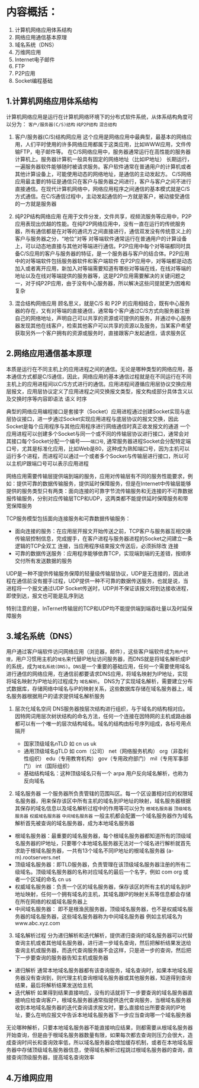 # 内容概括：

1. 计算机网络应用体系结构
2. 网络应用通信基本原理
3. 域名系统（DNS）
4. 万维网应用
5. Internet电子邮件
6. FTP
7. P2P应用
8. Socket编程基础

## 1.计算机网络应用体系结构
计算机网络应用是运行在计算机网络环境下的分布式软件系统，从体系结构角度可以分为： `客户/服务器(C/S)结构` `纯P2P结构` `混合结构`


1. 客户/服务器(C/S)结构网应用
这个应用是网络应用中最典型，最基本的网络应用，人们平时使用的许多网络应用都属于这类应用，比如WWW应用，文件传输FTP，电子邮件等。
在C/S网络应用中，服务器通常运行在高性能的服务器计算机上。服务器计算机一般具有固定的网络地址（比如IP地址） 长期运行，一遍服务器软件能够随时被请求服务。客户软件通常在普通用户的计算机或者其他计算设备上，可能使用动态的网络地址，是通信的主动发起方。
C/S网络应用最主要的特征是通信只在客户与服务器之间进行，客户与客户之间不进行直接通信。在现代计算机网络中，网络应用程序之间通信的基本模式就是C/S方式通信。在C/S通信过程中，主动发起通信的一方就是客户，被动接受通信的一方就是服务器

2. 纯P2P结构网络应用
在用于文件分发，文件共享，视频流服务等应用中，P2P应用表现出优越的性能。在纯P2P网络应用中，没有一直在运行的传统服务器，所有通信都是在对等的通讯方之间直接进行，通信双发没有传统意义上的客户与服务器之分，“地位”对等 对等端软件通常运行在普通用户的计算设备上，可以动态地直接与其他对等端进行通信。P2P应用中每个对等端都同时具备C/S应用的客户与服务器的特征，是一个服务器与客户的结合体。P2P应用中的对等端软件包括服务器软件和客户端软件
在P2P应用中，对等端都是动态加入或者离开应用，新加入对等端需要知道有哪些对等端在线，在线对等端的地址以及在线对等端提供的服务器等，这是P2P应用需要解决的关键问题之一，对于纯P2P应用，由于没有中心服务器，所以解决这些问提就更为困难和复杂

3. 混合结构网络应用
顾名思义，就是C/S 和 P2P 的应用相结合，既有中心服务器的存在，又有对等端的直接通信，通常每个客户通过C/S方式向服务器注册自己的网络地址，声明自己可以共享的资源或可提供的服务，并通过中心服务器发现其他在线客户，检索其他客户可以共享的资源以及服务，当某客户希望获取另外一个客户拥有的资源或服务时，直接跟客户发起通信，请求服务区


## 2.网络应用通信基本原理
本质是运行在不同主机上的应用进程之间的通信。无论是哪种类型的网络应用，基本通信方式都是C/S通信，因此，网络应用的基本通信过程就是在不同运行在不同主机上的应用进程间以C/S方式进行的通信。应用进程间遵循应用层协议交换应用层报文，应用层协议定义了应用进程之间交换报文类型，报文构成部分具体含义以及交换时序等内容即语法 语义 时序

典型的网络应用编程接口是套接字（Socket）应用进程通过创建Socket实现与底层协议接口，进一步通过Socket实现应用进程与底层协议的报文交换，因此Socket是每个应用程序与其他应用程序进行网络通信时真正收发报文的通道
一个应用进程可以创建多个Socket与同一个或不同的传输层协议进行接口，通常会对其接口每个Socket分配一个编号——`端口号`, 通常服务器进程Socket会分配特定端口号，尤其是标准化应用，比如Web是80，这种成为熟知端口号，因为主机可以运行多个进程，而进程可以通过一个或者多个Socket与传输层进行接口，所以可以主机IP跟端口号可以表示应用进程

网络应用需要传输层提供端到端的服务，应用对传输层有不同的服务性能要求，例如：提供可靠的数据传输服务，提供延时保障服务，但是在Internet中传输层能够提供的服务类型只有两类：面向连接的可靠字节流传输服务和无连接的不可靠数据报传输服务，分别对应传输层TCP和UDP，这两类都不能提供延时保障服务和带宽保障服务

TCP服务模型包括面向连接服务和可靠数据传输服务：
- 面向连接的服务：在应用层开报文开始传送之前，TCP客户与服务器互相交换传输层控制信息，完成握手，在客户进程与服务器进程的Socket之间建立一条逻辑的TCP全双工 连接，当应用程序结束报文传送后，必须拆除改 连接
- 可靠的数据传送服务：应用程序能够依靠TCP，实现端到端的无差错，按顺序交付所有发送数据的服务

UDP是一种不提供传输服务保障的轻量级传输层协议，UDP是无连接的，因此进程在通信前没有握手过程，UDP提供一种不可靠的数据传送服务，也就是说，当进程将一个报文通过UDP Socket传送时，UDP并不保证该报文将到达接收进程，即使到达，报文也可能是乱序到达

特别注意的是，InTernet传输层的TCP和UDP均不能提供端到端吞吐量以及时延保障服务


## 3.域名系统（DNS）
用户通过客户端软件访问网络应用（浏览器，邮件），这些客户端软件成为`用户代理`，用户习惯用主机的`域名`来代替IP地址访问服务器，而DNS就是将域名解析成IP的系统，成为`域名系统(DNS)`。`DNS`是一个重要的基础应用，任何一个需要使用域名进行通信的网络应用，在通信前都要请求DNS应用，将域名映射为IP地址，实现将域名映射为IP地址的过程成为 `域名解析`。 DNS为了实现域名解析，需要建立分布式数据库，存储网络中域名与IP的映射关系，这些数据库存储在域名服务器上，域名服务器根据用户的请求提供域名解析服务

1. 层次化域名空间
   DNS服务器按层次结构进行组织，与于域名的结构相对应。因特网词用层次树状结构的命名方法，任何一个连接在因特网的主机或路由器都可以有一个唯一的层次结构域名。域名的结构由标号序列组成，各标号用点隔开
   - 国家顶级域名nTLD 如 cn us uk
   - 通用顶级域名gTLD 如 com（公司） net（网络服务机构） org（非盈利性组织） edu（专用教育机构） gov（专用政府部门） mil（专用军事部门） int（国际组织）
   - 基础结构域名：这种顶级域名只有一个 arpa 用户反向域名解析，也称为反向域名

2. 域名服务器
  一个服务器所负责管辖的范围叫区。每一个区设置相对应的权限域名服务器，用来保存该区中所有主机的域名到IP地址的映射，域名服务器根据其保存的域名信息以及域名解析过程中的作用等可以分为 `根域名服务器` `顶级域名服务器` `权威域名服务器` `中间域名服务器`  一般主机都会配置一个域名服务器作为域名解析首先被查询的域名服务器，成为本地域名服务器

  - 根域名服务器：最重要的域名服务器，每个根域名服务器都知道所有的顶级域名服务器的IP地址，只要哪个本地域名服务器无法对一个域名进行解析就首先求助于根域名服务器，一共有13个域名不同IP地址的根域名服务器 (a-m).rootservers.net 
  - 顶级域名服务器：即TLD服务器，负责管理在该顶级域名服务器注册的所有二级域名。顶级域名服务器的名称对应域名的最后一个名字，例如 com org 或者一个区域的命名 cn us
  - 权威域名服务器：负责一个区的域名服务器，保存该区的所有主机的域名到IP地址映射，任何一个拥有域名的主机，其域名跟IP的映射关系等信息都会存储在所在网络的权威域名服务器上
  - 中间域名服务器： 即不是根渔民服务器，顶级域名服务器，也不是权威域名服务器的域名服务器，这些域名服务器称为中间域名服务器 例如主机域名为www.abc.xyz.com

3. 域名解析过程
分为递归解析和迭代解析，提供递归查询的域名服务器可以代替查询主机或者其他域名服务器，进行进一步域名查询，然后把解析结果发送给查询主机或服务器，而迭代查询服务器不会这样，只是进一步的查询，然后把下一步要查询的服务器告知主机或服务器

- 递归解析 通常本地域名服务器都有该查询服务，域名查询时，如果本地域名服务器没有查询到，则代理主机查询根域名服务器或其他服务器，知道得到查询结果，最后将解析结果发送给主机
- 迭代解析 如果得到结果直接响应，没有的话就将下一步要查询的域名服务器直接响应给查询客户，根域名服务器通常指提供迭代查询服务，当根域名服务器收到本地域名服务器的迭代查询请求报文时，要么直接给出所要查询的IP地址，要么在响应报文中告诉本地域名服务器下一步应当查询哪一个域名服务器
  
无论哪种解析，只要本地域名服务器不能直接响应结果，则都需要从根域名服务器开始查询，但是由于根域名服务器数量有限，如果每次都去查询则压力会很大，造成查询时间长和查询效率低，所以域名服务器会增加缓存机制，或者在本地域名服务器中存储顶级域名服务器信息，使得域名解析过程跳过根域名服务器的查询，直接查询顶级服务器，提高域名查询效率

## 4.万维网应用


